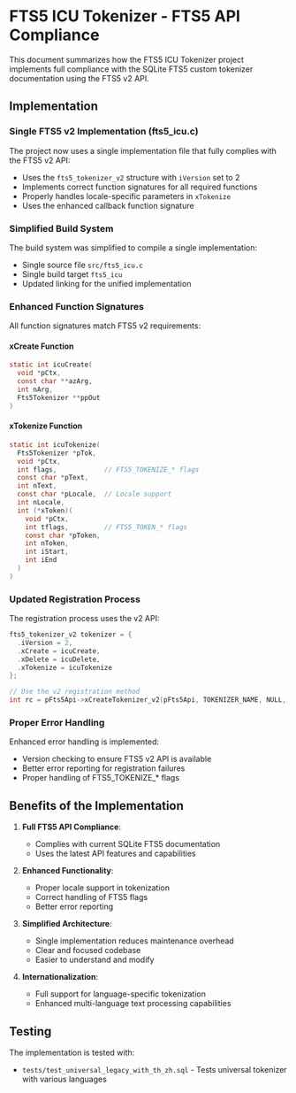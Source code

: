 # FTS5 ICU Tokenizer - FTS5 API Compliance

This document summarizes how the FTS5 ICU Tokenizer project implements full compliance with the SQLite FTS5 custom tokenizer documentation using the FTS5 v2 API.

## Implementation

### Single FTS5 v2 Implementation (fts5_icu.c)

The project now uses a single implementation file that fully complies with the FTS5 v2 API:
- Uses the `fts5_tokenizer_v2` structure with `iVersion` set to 2
- Implements correct function signatures for all required functions
- Properly handles locale-specific parameters in `xTokenize`
- Uses the enhanced callback function signature

### Simplified Build System

The build system was simplified to compile a single implementation:
- Single source file `src/fts5_icu.c` 
- Single build target `fts5_icu`
- Updated linking for the unified implementation

### Enhanced Function Signatures

All function signatures match FTS5 v2 requirements:

#### xCreate Function
```c
static int icuCreate(
  void *pCtx,
  const char **azArg,
  int nArg,
  Fts5Tokenizer **ppOut
)
```

#### xTokenize Function
```c
static int icuTokenize(
  Fts5Tokenizer *pTok,
  void *pCtx,
  int flags,            // FTS5_TOKENIZE_* flags
  const char *pText, 
  int nText,
  const char *pLocale,  // Locale support
  int nLocale,
  int (*xToken)(
    void *pCtx,
    int tflags,         // FTS5_TOKEN_* flags
    const char *pToken,
    int nToken,
    int iStart,
    int iEnd
  )
)
```

### Updated Registration Process

The registration process uses the v2 API:
```c
fts5_tokenizer_v2 tokenizer = {
  .iVersion = 2,
  .xCreate = icuCreate,
  .xDelete = icuDelete,
  .xTokenize = icuTokenize
};

// Use the v2 registration method
int rc = pFts5Api->xCreateTokenizer_v2(pFts5Api, TOKENIZER_NAME, NULL, &tokenizer, NULL);
```

### Proper Error Handling

Enhanced error handling is implemented:
- Version checking to ensure FTS5 v2 API is available
- Better error reporting for registration failures
- Proper handling of FTS5_TOKENIZE_* flags

## Benefits of the Implementation

1. **Full FTS5 API Compliance**:
   - Complies with current SQLite FTS5 documentation
   - Uses the latest API features and capabilities

2. **Enhanced Functionality**:
   - Proper locale support in tokenization
   - Correct handling of FTS5 flags
   - Better error reporting

3. **Simplified Architecture**:
   - Single implementation reduces maintenance overhead
   - Clear and focused codebase
   - Easier to understand and modify

4. **Internationalization**:
   - Full support for language-specific tokenization
   - Enhanced multi-language text processing capabilities

## Testing

The implementation is tested with:
- `tests/test_universal_legacy_with_th_zh.sql` - Tests universal tokenizer with various languages